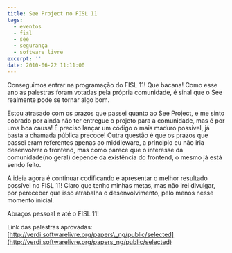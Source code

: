 ```yaml
---
title: See Project no FISL 11
tags:
  - eventos
  - fisl
  - see
  - segurança
  - software livre
excerpt: ''
date: 2010-06-22 11:11:00
---
```


Conseguimos entrar na programação do FISL 11! Que bacana! Como esse ano as palestras foram votadas pela própria comunidade, é sinal que o See realmente pode se tornar algo bom.  
  
Estou atrasado com os prazos que passei quanto ao See Project, e me sinto cobrado por ainda não ter entregue o projeto para a comunidade, mas é por uma boa causa! É preciso lançar um código o mais maduro possível, já basta a chamada pública precoce! Outra questão é que os prazos que passei eram referentes apenas ao middleware, a principio eu não iria desenvolver o frontend, mas como parece que o interesse da comunidade(no geral) depende da existência do frontend, o mesmo já está sendo feito.  
  
A ideia agora é continuar codificando e apresentar o melhor resultado possível no FISL 11! Claro que tenho minhas metas, mas não irei divulgar, por pereceber que isso atrabalha o desenvolvimento, pelo menos nesse momento inicial.  
  
Abraços pessoal e até o FISL 11!  
  
Link das palestras aprovadas:  
[http://verdi.softwarelivre.org/papers\_ng/public/selected](http://verdi.softwarelivre.org/papers_ng/public/selected)